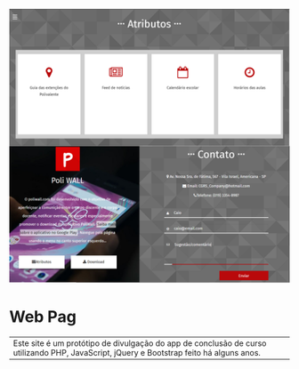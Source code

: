 [![](readme_assets/webpage.png)](https://youtu.be/ReXt2JTre80)

# Web Pag

<table>
<tbody><tr>
<td>
 Este site é um protótipo de divulgação do app de conclusão de curso utilizando PHP, JavaScript, jQuery e Bootstrap feito há alguns anos. 
</td>
</tr>
</tbody></table>   